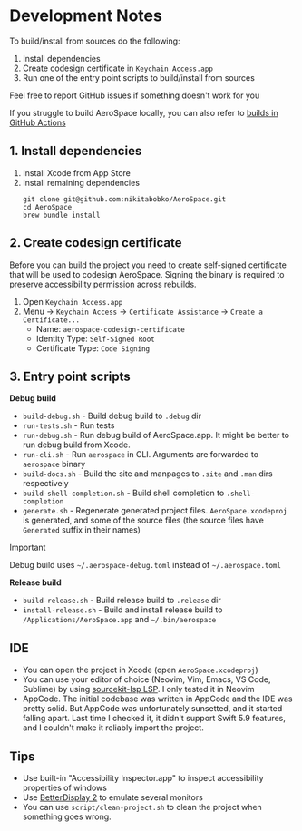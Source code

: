 # Development Notes

To build/install from sources do the following:
1. Install dependencies
2. Create codesign certificate in `Keychain Access.app`
3. Run one of the entry point scripts to build/install from sources

Feel free to report GitHub issues if something doesn't work for you

If you struggle to build AeroSpace locally, you can also refer to [builds in GitHub Actions](https://github.com/nikitabobko/AeroSpace/actions?query=branch%3Amain)

## 1. Install dependencies

1. Install Xcode from App Store
2. Install remaining dependencies
   ```shell
   git clone git@github.com:nikitabobko/AeroSpace.git
   cd AeroSpace
   brew bundle install
   ```

## 2. Create codesign certificate

Before you can build the project you need to create self-signed certificate that will be used to codesign AeroSpace.
Signing the binary is required to preserve accessibility permission across rebuilds.

1. Open `Keychain Access.app`
2. Menu -> `Keychain Access` -> `Certificate Assistance` -> `Create a Certificate...`
   - Name: `aerospace-codesign-certificate`
   - Identity Type: `Self-Signed Root`
   - Certificate Type: `Code Signing`

## 3. Entry point scripts

**Debug build**
- `build-debug.sh` - Build debug build to `.debug` dir
- `run-tests.sh` - Run tests
- `run-debug.sh` - Run debug build of AeroSpace.app. It might be better to run debug build from Xcode.
- `run-cli.sh` - Run `aerospace` in CLI. Arguments are forwarded to `aerospace` binary
- `build-docs.sh` - Build the site and manpages to `.site` and `.man` dirs respectively
- `build-shell-completion.sh` - Build shell completion to `.shell-completion`
- `generate.sh` - Regenerate generated project files. `AeroSpace.xcodeproj` is generated, and some of the source files
  (the source files have `Generated` suffix in their names)

> [!IMPORTANT]
> Debug build uses `~/.aerospace-debug.toml` instead of `~/.aerospace.toml`

**Release build**
- `build-release.sh` - Build release build to `.release` dir
- `install-release.sh` - Build and install release build to `/Applications/AeroSpace.app` and `~/.bin/aerospace`

## IDE

- You can open the project in Xcode (open `AeroSpace.xcodeproj`)
- You can use your editor of choice (Neovim, Vim, Emacs, VS Code, Sublime) by using [sourcekit-lsp LSP](https://github.com/apple/sourcekit-lsp).
  I only tested it in Neovim
- AppCode. The initial codebase was written in AppCode and the IDE was pretty solid.
  But AppCode was unfortunately sunsetted, and it started falling apart.
  Last time I checked it, it didn't support Swift 5.9 features, and I couldn't make it reliably import the project.

## Tips

- Use built-in "Accessibility Inspector.app" to inspect accessibility properties of windows
- Use [BetterDisplay 2](https://github.com/waydabber/BetterDisplay) to emulate several monitors
- You can use `script/clean-project.sh` to clean the project when something goes wrong.
